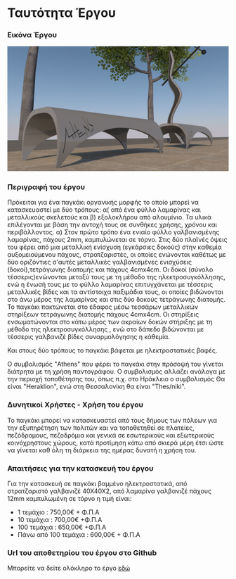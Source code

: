 # Ταυτότητα Έργου

### Εικόνα Έργου
![](https://github.com/ellak-monades-aristeias/pagkaki-project/blob/master/%CE%A0%CE%91%CE%93%CE%9A%CE%91%CE%9A%CE%99_%CE%A6%CE%A9%CE%A4%CE%99%CE%A3%CE%A4%CE%99%CE%9A%CE%9F_1%282%29.jpg)

### Περιγραφή του έργου
Πρόκειται για ένα παγκάκι οργανικής μορφής το οποίο μπορεί να κατασκευαστεί με δύο τρόπους: α( από ένα φύλλο λαμαρίνας και μεταλλικούς σκελετούς και β) εξολοκλήρου από αλουμίνιο. Τα υλικά επιλέγονται με βάση την αντοχή τους σε συνθήκες χρήσης, χρόνου και περιβάλλοντος. α) Στον πρώτο τρόπο ένα ενιαίο φύλλο γαλβανισμένης λαμαρίνας, πάχους 2mm, καμπυλώνεται σε τόρνο. Στις δύο πλαϊνές όψεις του φέρει από μια μεταλλική ενίσχυση (εγκάρσιες δοκούς) στην καθεμία αυξομειούμενου πάχους, στρατζαριστές, οι οποίες ενώνονται καθέτως με δύο οριζόντιες σ'αυτές μεταλλικές γαλβανισμένες ενισχύσεις (δοκοί),τετράγωνης διατομής και πάχους 4cmx4cm. Οι δοκοί (σύνολο τέσσερις)ενώνονται μεταξύ τους με τη μέθοδο της ηλεκτροσυγκόλλησης, ενώ η ένωσή τους με το φύλλο λαμαρίνας επιτυγχάνεται με τέσσερις μεταλλικές βίδες και τα αντίστοιχα παξιμάδια τους, οι οποίες βιδώνονται στο άνω μέρος της λαμαρίνας και στις δύο δοκούς τετράγωνης διατομής. Το παγκάκι πακτώνεται στο έδαφος μέσω τεσσάρων μεταλλικών στηρίξεων τετράγωνης διατομής πάχους 4cmx4cm. Οι στηρίξεις ενσωματώνονται στο κάτω μέρος των ακραίων δοκών στήριξης με τη μέθοδο της ηλεκτροσυγκόλλησης , ενώ στο δάπεδο βιδώνονται με τέσσερις γαλβανιζέ βίδες συναρμολόγησης η κάθεμία.

Και στους δύο τρόπους το παγκάκι βάφεται με ηλεκτροστατικές βαφές.

Ο συμβολισμός "Athens" που φέρει το παγκάκι στην πρόσοψή του γίνεται διάτρητα με τη χρήση παντογράφου. Ο συμβολισμός αλλάζει ανάλογα με την περιοχή τοποθέτησης του, όπως π.χ. στο Ηράκλειο ο συμβολισμός Θα είναι "Heraklion", ενώ στη Θεσσαλονίκη θα είναι "Thes/niki".
 
### Δυνητικοί Χρήστες - Χρήση του έργου
Το παγκάκι μπορεί να κατασκευαστεί από τους δήμους των πόλεων για την εξυπηρέτηση των πολιτών και να τοποθετηθεί σε πλατείες, πεζόδρομους, πεζοδρόμια και γενικά σε εσωτερικούς και εξωτερικούς κοινόχρηστους χώρους, κατά προτίμηση κάτω από σκιερά μέρη έτσι ώστε να γίνεται καθ όλη τη διάρκεια της ημέρας δυνατή η χρήση του.

### Απαιτήσεις για την κατασκευή του έργου
Για την κατασκευή σε παγκάκι βαμμένο ηλεκτροστατικά, από στρατζαριστό γαλβανιζέ 40Χ40Χ2, από λαμαρίνα γαλβανιζέ πάχους 12mm καμπυλωμένη σε τόρνο η τιμή είναι: 
* 1 τεμάχιο : 750,00€ + Φ.Π.Α 
* 10 τεμάχια : 700,00€ +Φ.Π.Α
* 100 τεμάχια : 650,00€ +Φ.Π.Α
* Πάνω από 100 τεμάχια : 600,00€ + Φ.Π.Α

###  Url του αποθετηρίου του έργου στο Github
Μπορείτε να δείτε ολόκληρο το έργο [εδώ](https://github.com/ellak-monades-aristeias/pagkaki-project)
